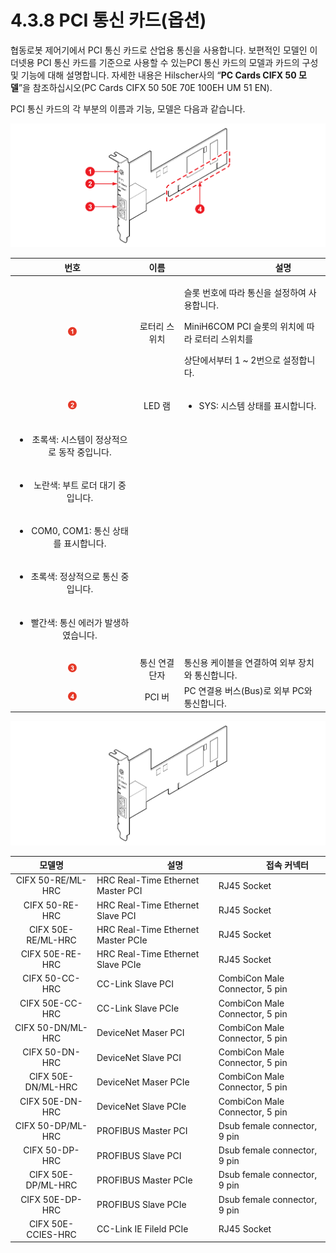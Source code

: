 # 4.3.8 PCI 통신 카드(옵션)

협동로봇 제어기에서 PCI 통신 카드로 산업용 통신을 사용합니다. 보편적인 모델인 이더넷용 PCI 통신 카드를 기준으로 사용할 수 있는PCI 통신 카드의 모델과 카드의 구성 및 기능에 대해 설명합니다. 자세한 내용은 Hilscher사의 “**PC Cards CIFX 50 모델**”을 참조하십시오(PC Cards CIFX 50 50E 70E 100EH UM 51 EN).

PCI 통신 카드의 각 부분의 이름과 기능, 모델은 다음과 같습니다.

![그림 45 PCI 통신 카드 외관(좌) / 전면(우)](../../../_assets/image125.png)

|                      **번호**                      |  **이름**  | 　　　　　　　**설명**                                                                                         |
| :----------------------------------------------: | :------: | ----------------------------------------------------------------------------------------------------- |
| ![Adobe Systems](../../../_assets/1.png) |  로터리 스위치 | <p>슬롯 번호에 따라 통신을 설정하여 사용합니다.</p><p>MiniH6COM PCI 슬롯의 위치에 따라 로터리 스위치를</p><p>상단에서부터 1 ~ 2번으로 설정합니다.</p> |
| ![Adobe Systems](../../../_assets/2.png) |   LED 램  | <ul><li>SYS: 시스템 상태를 표시합니다.</li></ul>                                                                 |
|    <ul><li>초록색: 시스템이 정상적으로 동작 중입니다.</li></ul>    |          |                                                                                                       |
|       <ul><li>노란색: 부트 로더 대기 중입니다.</li></ul>      |          |                                                                                                       |
|    <ul><li>COM0, COM1: 통신 상태를 표시합니다.</li></ul>   |          |                                                                                                       |
|       <ul><li>초록색: 정상적으로 통신 중입니다.</li></ul>      |          |                                                                                                       |
|      <ul><li>빨간색: 통신 에러가 발생하였습니다.</li></ul>      |          |                                                                                                       |
|                                                  |          |                                                                                                       |
| ![Adobe Systems](../../../_assets/3.png) | 통신 연결 단자 | 통신용 케이블을 연결하여 외부 장치와 통신합니다.                                                                           |
| ![Adobe Systems](../../../_assets/4.png) |   PCI 버  | PC 연결용 버스(Bus)로 외부 PC와 통신합니다.                                                                         |

![그림 46 PCI 통신 카드 모델](../../../_assets/image126.png)

|       **모델명**      | 　　　　　**설명**                        | 　　　　**접속 커넥터**                 |
| :----------------: | ---------------------------------- | ------------------------------ |
|  CIFX 50-RE/ML-HRC | HRC Real-Time Ethernet Master PCI  | RJ45 Socket                    |
|   CIFX 50-RE-HRC   | HRC Real-Time Ethernet Slave PCI   | RJ45 Socket                    |
| CIFX 50E-RE/ML-HRC | HRC Real-Time Ethernet Master PCIe | RJ45 Socket                    |
|   CIFX 50E-RE-HRC  | HRC Real-Time Ethernet Slave PCIe  | RJ45 Socket                    |
|   CIFX 50-CC-HRC   | CC-Link Slave PCI                  | CombiCon Male Connector, 5 pin |
|   CIFX 50E-CC-HRC  | CC-Link Slave PCIe                 | CombiCon Male Connector, 5 pin |
|  CIFX 50-DN/ML-HRC | DeviceNet Maser PCI                | CombiCon Male Connector, 5 pin |
|   CIFX 50-DN-HRC   | DeviceNet Slave PCI                | CombiCon Male Connector, 5 pin |
| CIFX 50E-DN/ML-HRC | DeviceNet Maser PCIe               | CombiCon Male Connector, 5 pin |
|   CIFX 50E-DN-HRC  | DeviceNet Slave PCIe               | CombiCon Male Connector, 5 pin |
|  CIFX 50-DP/ML-HRC | PROFIBUS Master PCI                | Dsub female connector, 9 pin   |
|   CIFX 50-DP-HRC   | PROFIBUS Slave PCI                 | Dsub female connector, 9 pin   |
| CIFX 50E-DP/ML-HRC | PROFIBUS Master PCIe               | Dsub female connector, 9 pin   |
|   CIFX 50E-DP-HRC  | PROFIBUS Slave PCIe                | Dsub female connector, 9 pin   |
| CIFX 50E-CCIES-HRC | CC-Link IE Fileld PCIe             | RJ45 Socket                    |
